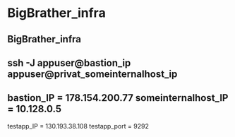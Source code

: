 # BigBrather_infra
BigBrather_infra
---
ssh -J appuser@bastion_ip appuser@privat_someinternalhost_ip
---
bastion_IP = 178.154.200.77 someinternalhost_IP = 10.128.0.5
---
testapp_IP = 130.193.38.108
testapp_port = 9292
